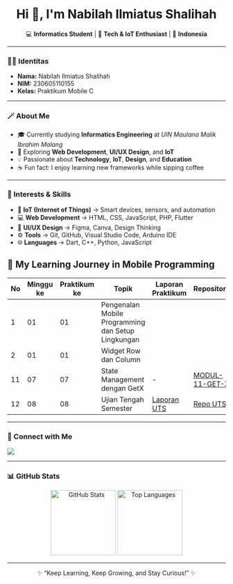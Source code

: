 <h1 align="center">Hi 👋, I'm Nabilah Ilmiatus Shalihah</h1>

<p align="center">
💻 <b>Informatics Student</b> | 🚀 <b>Tech & IoT Enthusiast</b> | 📍 <b>Indonesia</b>
</p>

---

### 🧑‍💻 Identitas
- **Nama:** Nabilah Ilmiatus Shalihah 
- **NIM:** 230605110155 
- **Kelas:** Praktikum Mobile C  

---

### 🪄 About Me
- 🎓 Currently studying **Informatics Engineering** at *UIN Maulana Malik Ibrahim Malang*  
- 🌱 Exploring **Web Development**, **UI/UX Design**, and **IoT**  
- 💡 Passionate about **Technology**, **IoT**, **Design**, and **Education**  
- ☕ Fun fact: I enjoy learning new frameworks while sipping coffee  

---

### 🌟 Interests & Skills
- 🔌 **IoT (Internet of Things)** → Smart devices, sensors, and automation  
- 💻 **Web Development** → HTML, CSS, JavaScript, PHP, Flutter  
- 🎨 **UI/UX Design** → Figma, Canva, Design Thinking  
- ⚙️ **Tools** → Git, GitHub, Visual Studio Code, Arduino IDE  
- 🌐 **Languages** → Dart, C++, Python, JavaScript

## 🩵 My Learning Journey in Mobile Programming

| No | Minggu ke | Praktikum ke | Topik | Laporan Praktikum | Repository | 
|----|------------|--------------|--------|--------------------|-------------|
| 1 | 01 | 01 | Pengenalan Mobile Programming dan Setup Lingkungan |  |  
| 2 | 01 | 01 | Widget Row dan Column |  |  |  |
| 11 | 07 | 07 | State Management dengan GetX | - | [MODUL-11-GET-X](https://github.com/belaabel289/MODUL-11-GET-X) |
| 12 | 08 | 08 | Ujian Tengah Semester | [Laporan UTS](https://drive.google.com/drive/u/0/folders/1hUMDy-_-HroB1J8dd2xs6D-WIyiH2h6Q?lfhs=2) | [Repo UTS](https://github.com/belaabel289/UTS) | 


---

### 🧭 Connect with Me
<p align="left">
  <a href="https://github.com/belaabel289" target="_blank">
    <img src="https://img.shields.io/badge/GitHub-%23181717.svg?&style=for-the-badge&logo=github&logoColor=white" />
  </a>
</p>

---

### 📊 GitHub Stats
<p align="center">
  <img src="https://github-readme-stats.vercel.app/api?username=belaabel289&show_icons=true&theme=tokyonight" alt="GitHub Stats" height="150"/>
  <img src="https://github-readme-stats.vercel.app/api/top-langs/?username=belaabel289&layout=compact&theme=tokyonight" alt="Top Languages" height="150"/>
</p>

---

<p align="center">
  ✨ “Keep Learning, Keep Growing, and Stay Curious!” ✨
</p>
